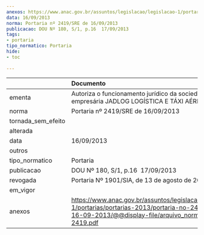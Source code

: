 ```yaml
---
anexos: https://www.anac.gov.br/assuntos/legislacao/legislacao-1/portarias/portarias-2013/portaria-no-2419-sre-de-16-09-2013/@@display-file/arquivo_norma/PA2013-2419.pdf
data: 16/09/2013
norma: Portaria nº 2419/SRE de 16/09/2013
publicacao: DOU Nº 180, S/1, p.16  17/09/2013
tags:
- portaria
tipo_normatico: Portaria
hide: 
- toc 
 
---
```


|                    | Documento                                                                                                                                                         |
|:-------------------|:------------------------------------------------------------------------------------------------------------------------------------------------------------------|
| ementa             | Autoriza o funcionamento jurídico da sociedade empresária JADLOG LOGÍSTICA E TÁXI AÉREO LTDA.                                                                     |
| norma              | Portaria nº 2419/SRE de 16/09/2013                                                                                                                                |
| tornada_sem_efeito |                                                                                                                                                                   |
| alterada           |                                                                                                                                                                   |
| data               | 16/09/2013                                                                                                                                                        |
| outros             |                                                                                                                                                                   |
| tipo_normatico     | Portaria                                                                                                                                                          |
| publicacao         | DOU Nº 180, S/1, p.16  17/09/2013                                                                                                                                 |
| revogada           | Portaria Nº 1901/SIA, de 13 de agosto de 2014                                                                                                                     |
| em_vigor           |                                                                                                                                                                   |
| anexos             | https://www.anac.gov.br/assuntos/legislacao/legislacao-1/portarias/portarias-2013/portaria-no-2419-sre-de-16-09-2013/@@display-file/arquivo_norma/PA2013-2419.pdf |